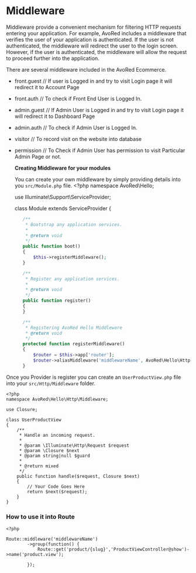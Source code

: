 # Middleware

Middleware provide a convenient mechanism for filtering HTTP requests entering your application. For example, AvoRed includes a middleware that verifies the user of your application is authenticated. If the user is not authenticated, the middleware will redirect the user to the login screen. However, if the user is authenticated, the middleware will allow the request to proceed further into the application.

There are several middleware included in the AvoRed Ecommerce.

* front.guest // If user is Logged in and try to visit Login page it will redirect it to Account Page
* front.auth  // To check if Front End User is Logged In.
* admin.guest // If Admin User is Logged in and try to visit Login page it will redirect it to Dashboard Page
* admin.auth  // To check if Admin User is Logged In.
* visitor     // To record visit on the website into database
* permission // To Check if Admin User has permission to visit Particular Admin Page or not.

  **Creating Middleware for your modules**

  You can create your own middleware by simply providing details into you `src/Module.php` file. &lt;?php namespace AvoRed\Hello;

  use Illuminate\Support\ServiceProvider;

  class Module extends ServiceProvider {

  ```php
     /**
      * Bootstrap any application services.
      *
      * @return void
      */
     public function boot()
     {
         $this->registerMiddleware();
     }

     /**
      * Register any application services.
      *
      * @return void
      */
     public function register()
     {
     }

     /**
      * Registering AvoRed Hello Middleware
      * @return void
      */
     protected function registerMiddleware()
     {
         $router = $this->app['router'];
         $router->aliasMiddleware('middlewareName', AvoRed\Hello\Http\Middleware\UserProductView::class);
     }
  ```

Once you Provider is register you can create an `UserProductView.php` file into your `src/Http/Middleware` folder.

```text
<?php
namespace AvoRed\Hello\Http\Middleware;

use Closure;

class UserProductView
{
    /**
     * Handle an incoming request.
     *
     * @param \Illuminate\Http\Request $request
     * @param \Closure $next
     * @param string|null $guard
     *
     * @return mixed
     */
    public function handle($request, Closure $next)
    {
        // Your Code Goes Here
        return $next($request);
    }
}
```

### How to use it into Route

```text
<?php 

Route::middleware('middlewareName')
        ->group(function() {
            Route::get('product/{slug}','ProductViewController@show')->name('product.view');

        });
```

